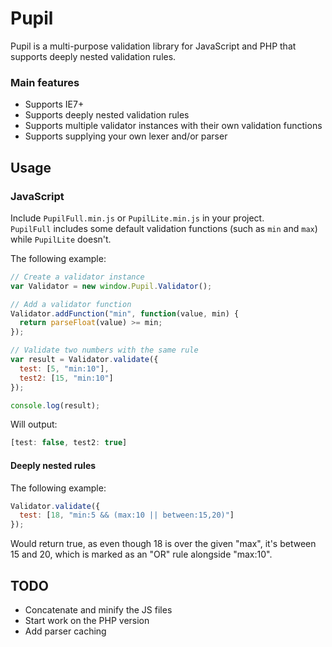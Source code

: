 # Pupil
Pupil is a multi-purpose validation library for JavaScript and PHP that supports deeply nested validation rules.

### Main features
* Supports IE7+
* Supports deeply nested validation rules
* Supports multiple validator instances with their own validation functions
* Supports supplying your own lexer and/or parser

## Usage

### JavaScript
Include `PupilFull.min.js` or `PupilLite.min.js` in your project.  
`PupilFull` includes some default validation functions (such as `min` and `max`) while `PupilLite` doesn't.

The following example:
```javascript
// Create a validator instance
var Validator = new window.Pupil.Validator();

// Add a validator function
Validator.addFunction("min", function(value, min) {
  return parseFloat(value) >= min;
});

// Validate two numbers with the same rule
var result = Validator.validate({
  test: [5, "min:10"],
  test2: [15, "min:10"]
});

console.log(result);
```
Will output:
```javascript
[test: false, test2: true]
```

#### Deeply nested rules

The following example:
```javascript
Validator.validate({
  test: [18, "min:5 && (max:10 || between:15,20)"]
});
```
Would return true, as even though 18 is over the given "max", it's between 15 and 20, which is marked as an "OR" rule alongside "max:10".
## TODO
* Concatenate and minify the JS files
* Start work on the PHP version
* Add parser caching
